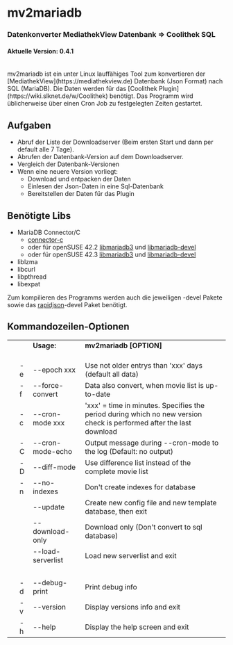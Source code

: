 # mv2mariadb
### Datenkonverter MediathekView Datenbank => Coolithek SQL
#### Aktuelle Version: 0.4.1

<br />
mv2mariadb ist ein unter Linux lauffähiges Tool zum konvertieren der [MediathekView](https://mediathekview.de) Datenbank (Json Format) nach SQL (MariaDB). Die Daten werden für das [Coolithek Plugin](https://wiki.slknet.de/w/Coolithek) benötigt.
Das Programm wird üblicherweise über einen Cron Job zu festgelegten Zeiten gestartet.

## Aufgaben

* Abruf der Liste der Downloadserver (Beim ersten Start und dann per default alle 7 Tage).
* Abrufen der Datenbank-Version auf dem Downloadserver.
* Vergleich der Datenbank-Versionen
* Wenn eine neuere Version vorliegt:
    * Download und entpacken der Daten
    * Einlesen der Json-Daten in eine Sql-Datenbank
    * Bereitstellen der Daten für das Plugin

## Benötigte Libs

* MariaDB Connector/C
    * [connector-c](https://downloads.mariadb.com/Connectors/c/connector-c-3.0.2)
    * oder für openSUSE 42.2 [libmariadb3](https://opensuse.tuxcode.de/repositories/tuxcode/privat/openSUSE_Leap_42.2/tools/x86_64/libmariadb3-3.0.2-1001.0.1.x86_64.rpm) und [libmariadb-devel](https://opensuse.tuxcode.de/repositories/tuxcode/privat/openSUSE_Leap_42.2/tools/x86_64/libmariadb-devel-3.0.2-1001.0.1.x86_64.rpm)
    * oder für openSUSE 42.3 [libmariadb3](https://opensuse.tuxcode.de/repositories/tuxcode/privat/openSUSE_Leap_42.3/tools/x86_64/libmariadb3-3.0.2-1001.0.1.x86_64.rpm) und [libmariadb-devel](https://opensuse.tuxcode.de/repositories/tuxcode/privat/openSUSE_Leap_42.3/tools/x86_64/libmariadb-devel-3.0.2-1001.0.1.x86_64.rpm)
* liblzma
* libcurl
* libpthread
* libexpat

Zum kompilieren des Programms werden auch die jeweiligen -devel Pakete sowie das [rapidjson](https://github.com/Tencent/rapidjson)-devel Paket benötigt.

## Kommandozeilen-Optionen

<link type="text/css" rel="stylesheet" href="README.css" />

<table class="table1">
<tr>
<td class="td1a">&nbsp;</td>
<td class="td1b">&nbsp;</td>
<td class="td1c"><strong>Usage:</strong></td>
<td class="td1d"><strong>mv2mariadb [OPTION]</strong></td>
</tr>

<tr>
<td class="td1d" style="padding:0px;" colspan="4">&nbsp;</td>
</tr>

<tr>
<td class="td1a">&nbsp;</td>
<td class="td1b">-e</td>
<td class="td1c">--epoch xxx</td>
<td class="td1d">Use not older entrys than 'xxx' days (default all data)</td>
</tr>

<tr>
<td class="td1a">&nbsp;</td>
<td class="td1b">-f</td>
<td class="td1c">--force-convert</td>
<td class="td1d">Data also convert, when movie list is up-to-date</td>
</tr>

<tr>
<td class="td1a">&nbsp;</td>
<td class="td1b">-c</td>
<td class="td1c">--cron-mode xxx</td>
<td class="td1d">'xxx' = time in minutes. Specifies the period during which no new version check is performed after the last download</td>
</tr>

<tr>
<td class="td1a">&nbsp;</td>
<td class="td1b">-C</td>
<td class="td1c">--cron-mode-echo</td>
<td class="td1d">Output message during --cron-mode to the log (Default: no output)</td>
</tr>

<tr>
<td class="td1a">&nbsp;</td>
<td class="td1b">-D</td>
<td class="td1c">--diff-mode</td>
<td class="td1d">Use difference list instead of the complete movie list</td>
</tr>

<tr>
<td class="td1a">&nbsp;</td>
<td class="td1b">-n</td>
<td class="td1c">--no-indexes</td>
<td class="td1d">Don't create indexes for database</td>
</tr>

<tr>
<td class="td1a">&nbsp;</td>
<td class="td1b">&nbsp;</td>
<td class="td1c">--update</td>
<td class="td1d">Create new config file and new template database, then exit</td>
</tr>

<tr>
<td class="td1a">&nbsp;</td>
<td class="td1b">&nbsp;</td>
<td class="td1c">--download-only</td>
<td class="td1d">Download only (Don't convert to sql database)</td>
</tr>

<tr>
<td class="td1a">&nbsp;</td>
<td class="td1b">&nbsp;</td>
<td class="td1c">--load-serverlist</td>
<td class="td1d">Load new serverlist and exit</td>
</tr>

<tr>
<td class="td1d" colspan="4">&nbsp;</td>
</tr>

<tr>
<td class="td1a">&nbsp;</td>
<td class="td1b">-d</td>
<td class="td1c">--debug-print</td>
<td class="td1d">Print debug info</td>
</tr>

<tr>
<td class="td1a">&nbsp;</td>
<td class="td1b">-v</td>
<td class="td1c">--version</td>
<td class="td1d">Display versions info and exit</td>
</tr>

<tr>
<td class="td1a">&nbsp;</td>
<td class="td1b">-h</td>
<td class="td1c">--help</td>
<td class="td1d">Display the help screen and exit</td>
</tr>
</table>
